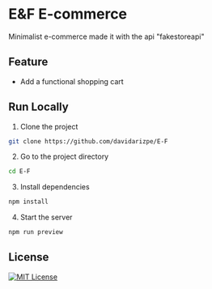 # E&F E-commerce

Minimalist e-commerce made it with the api "fakestoreapi"

## Feature

- Add a functional shopping cart

## Run Locally

1. Clone the project

```bash
git clone https://github.com/davidarizpe/E-F
```

2. Go to the project directory

```bash
cd E-F
```

3. Install dependencies

```bash
npm install
```

4. Start the server

```bash
npm run preview
```

## License

[![MIT License](https://img.shields.io/badge/License-MIT-green.svg)](https://choosealicense.com/licenses/mit/)
